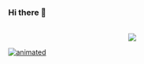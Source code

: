 ### Hi there 👋

<p align="center">
  <br>
    <img src=" https://kudosgan.github.io/La_vie_Canadianne/image/robo/man2.jpg" />
  

  [![animated](https://raw.githubusercontent.com/donavon/donavon/master/img/readme.svg)](https://dwe.st/rr)
   
  <br>
  <br>
  <br>
</p>

